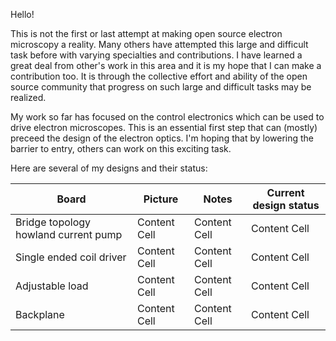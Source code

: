 Hello!

This is not the first or last attempt at making open source electron microscopy a reality. Many others have attempted this large and difficult task before with varying specialties and contributions. I have learned a great deal from other's work in this area and it is my hope that I can make a contribution too. It is through the collective effort and ability of the open source community that progress on such large and difficult tasks may be realized.

My work so far has focused on the control electronics which can be used to drive electron microscopes. This is an essential first step that can (mostly) preceed the design of the electron optics. I'm hoping that by lowering the barrier to entry, others can work on this exciting task.

Here are several of my designs and their status:


| Board  | Picture | Notes | Current design status |
| ------------- | ------------- | ------------- | ------------- |
| Bridge topology howland current pump | Content Cell  | Content Cell  | Content Cell  |
| Single ended coil driver  | Content Cell  | Content Cell  | Content Cell  |
| Adjustable load  | Content Cell  | Content Cell  | Content Cell  |
| Backplane | Content Cell  | Content Cell  | Content Cell  |
